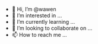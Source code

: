 - 👋 Hi, I’m @wawen
- 👀 I’m interested in ...
- 🌱 I’m currently learning ...
- 💞️ I’m looking to collaborate on ...
- 📫 How to reach me ...

<!---
wawen/wawen is a ✨ special ✨ repository because its `README.md` (this file) appears on your GitHub profile.
You can click the Preview link to take a look at your changes.
--->
